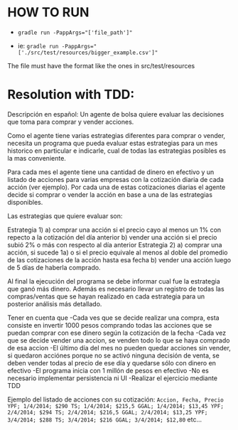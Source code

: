 HOW TO RUN
==========

* `gradle run -PappArgs="['file_path']"`

* ie: `gradle run -PappArgs="['./src/test/resources/bigger_example.csv']"`

The file must have the format like the ones in src/test/resources

Resolution with TDD:
====================

Descripción en español:
Un agente de bolsa quiere evaluar las decisiones que toma para comprar y vender acciones. 

Como el agente tiene varias estrategias diferentes para comprar o vender, necesita un programa que pueda evaluar estas estrategias para un mes historico en particular e indicarle, cual de todas las estrategias posibles es la mas conveniente. 

Para cada mes el agente tiene una cantidad de dinero en efectivo y un listado de acciones para varias empresas con la cotización diaria de cada acción (ver ejemplo). Por cada una de estas cotizaciones diarias el agente decide si comprar o vender la acción en base a una de las estrategias disponibles. 

Las estrategias que quiere evaluar son: 

Estrategia 1)
a) comprar una acción si el precio cayo al menos un 1% con repecto a la cotización del día anterior 
b) vender una acción si el precio subió 2% o más con respecto al día anterior 
Estrategia 2) 
a) comprar una acción, si sucede 1a) o si el precio equivale al menos al doble del promedio de las cotizaciones de la acción hasta esa fecha 
b) vender una acción luego de 5 días de haberla comprado. 

Al final la ejecución del programa se debe informar cual fue la estrategia que ganó más dinero. 
Además es necesario llevar un registro de todas las compras/ventas que se hayan realizado en cada estrategia para un posterior análisis más detallado. 

Tener en cuenta que 
-Cada ves que se decide realizar una compra, esta consiste en invertir 1000 pesos comprando todas las acciones que se puedan comprar con ese dinero según la cotización de la fecha 
-Cada vez que se decide vender una accion, se venden todo lo que se haya comprado de esa accion 
-El último día del mes no pueden quedar acciones sin vender, si quedaron acciónes porque no se activó ninguna decisión de venta, se deben vender todas al precio de ese día y quedarse sólo con dinero en efectivo 
-El programa inicia con 1 millón de pesos en efectivo 
-No es necesario implementar persistencia ni UI 
-Realizar el ejercicio mediante TDD 

Ejemplo del listado de acciones con su cotización: 
`Accion, Fecha, Precio
YPF; 1/4/2014; $290
TS; 1/4/2014; $215,5
GGAL; 1/4/2014; $13,45
YPF; 2/4/2014; $294
TS; 2/4/2014; $216,5
GGAL; 2/4/2014; $13,25
YPF; 3/4/2014; $288
TS; 3/4/2014; $216
GGAL; 3/4/2014; $12,80`
etc...